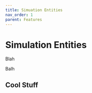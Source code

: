 ```yaml
---
title: Simuation Entities
nav_order: 1
parent: Features
---
```

# Simulation Entities

Blah

Balh

## Cool Stuff